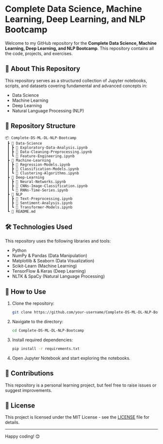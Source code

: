 # Complete Data Science, Machine Learning, Deep Learning, and NLP Bootcamp

Welcome to my GitHub repository for the **Complete Data Science, Machine Learning, Deep Learning, and NLP Bootcamp**. This repository contains all the code, projects, and exercises.

## 📌 About This Repository
This repository serves as a structured collection of Jupyter notebooks, scripts, and datasets covering fundamental and advanced concepts in:
- Data Science
- Machine Learning
- Deep Learning
- Natural Language Processing (NLP)

## 📂 Repository Structure
```
📦 Complete-DS-ML-DL-NLP-Bootcamp
 ┣ 📂 Data-Science
 ┃ ┣ 📜 Exploratory-Data-Analysis.ipynb
 ┃ ┣ 📜 Data-Cleaning-Preprocessing.ipynb
 ┃ ┗ 📜 Feature-Engineering.ipynb
 ┣ 📂 Machine-Learning
 ┃ ┣ 📜 Regression-Models.ipynb
 ┃ ┣ 📜 Classification-Models.ipynb
 ┃ ┗ 📜 Clustering-Algorithms.ipynb
 ┣ 📂 Deep-Learning
 ┃ ┣ 📜 Neural-Networks.ipynb
 ┃ ┣ 📜 CNNs-Image-Classification.ipynb
 ┃ ┗ 📜 RNNs-Time-Series.ipynb
 ┣ 📂 NLP
 ┃ ┣ 📜 Text-Preprocessing.ipynb
 ┃ ┣ 📜 Sentiment-Analysis.ipynb
 ┃ ┗ 📜 Transformer-Models.ipynb
 ┗ 📜 README.md
```

## 🛠️ Technologies Used
This repository uses the following libraries and tools:
- Python
- NumPy & Pandas (Data Manipulation)
- Matplotlib & Seaborn (Data Visualization)
- Scikit-Learn (Machine Learning)
- TensorFlow & Keras (Deep Learning)
- NLTK & SpaCy (Natural Language Processing)

## 🚀 How to Use
1. Clone the repository:
   ```sh
   git clone https://github.com/your-username/Complete-DS-ML-DL-NLP-Bootcamp.git
   ```
2. Navigate to the directory:
   ```sh
   cd Complete-DS-ML-DL-NLP-Bootcamp
   ```
3. Install required dependencies:
   ```sh
   pip install -r requirements.txt
   ```
4. Open Jupyter Notebook and start exploring the notebooks.

## 📢 Contributions
This repository is a personal learning project, but feel free to raise issues or suggest improvements.

## 📜 License
This project is licensed under the MIT License - see the [LICENSE](LICENSE) file for details.

---
Happy coding! 😊

